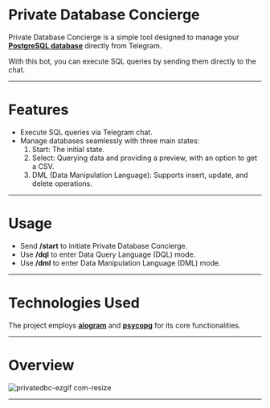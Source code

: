 # Private Database Concierge

Private Database Concierge is a simple tool designed to manage your
**[PostgreSQL database](https://www.postgresql.org)**
directly from Telegram.

With this bot, you can execute SQL queries by sending them directly to the chat.
___

# Features

* Execute SQL queries via Telegram chat.
* Manage databases seamlessly with three main states:
    1. Start: The initial state.
    2. Select: Querying data and providing a preview, with an option to get a CSV.
    3. DML (Data Manipulation Language): Supports insert, update, and delete operations.

___

# Usage

* Send <b>/start</b> to initiate Private Database Concierge.
* Use <b>/dql</b> to enter Data Query Language (DQL) mode.
* Use <b>/dml</b> to enter Data Manipulation Language (DML) mode.

___

# Technologies Used

The project employs **[aiogram](https://github.com/aiogram/aiogram)** and
**[psycopg](https://github.com/psycopg/psycopg)** for its core functionalities.
___

# Overview

![privatedbc-ezgif com-resize](https://github.com/GeorgeVictorov/PrivateDatabaseConcierge/assets/120365126/1de90ba8-6a17-48d5-83c5-693085244dfe)
___